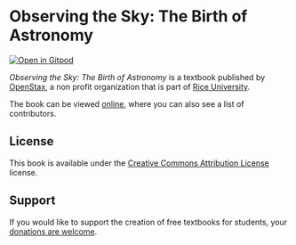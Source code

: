 # Observing the Sky: The Birth of Astronomy

[![Open in Gitpod](https://gitpod.io/button/open-in-gitpod.svg)](https://gitpod.io/from-referrer/)

_Observing the Sky: The Birth of Astronomy_ is a textbook published by [OpenStax](https://openstax.org/), a non profit organization that is part of [Rice University](https://www.rice.edu/).

The book can be viewed [online](https://github.com/cnx-user-books/cnxbook-observing-the-sky-the-birth-of-astronomy/releases/latest), where you can also see a list of contributors.

## License
This book is available under the [Creative Commons Attribution License](./LICENSE) license.

## Support
If you would like to support the creation of free textbooks for students, your [donations are welcome](https://riceconnect.rice.edu/donation/support-openstax-banner).
